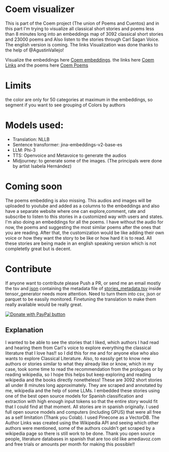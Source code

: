 # Coem visualizer
This is part of the Coem project (The union of Poems and Cuentos) and in this part I'm trying to visualize all classical short stories and poems less than 8 minutes long into an embeddings map of 3092 classical short stories and 23000 poems and Also listen to the stories through Carl Sagan Voice.
The english version is coming. The links Visualization was done thanks to the help of @AgustinVallejo!

Visualize the embeddings here [Coem embeddings](https://estevefact.github.io). the links here [Coem Links](https://estevefact.github.io/authorToAuthor3D.html) and the poems here [Coem Poems](https://estevefact.github.io/poems-info.html)


# Limits
the color are only for 50 categories at maximum in the embeddings, so segment if you want to see grouping of Colors by authors

# Models used:
- Translation: NLLB
- Sentence transformer: jina-embeddings-v2-base-es
- LLM: Phi-3
- TTS: Openvoice and Metavoice to generate the audios
- Midjourney: to generate some of the images. (The principals were done by artist Isabela Hernández)

# Coming soon
The poems embedding is also missing.
This audios and images will be uploaded to youtube and added as a columns to the embeddings and also have a separate website where one can explore,comment, rate and subscribe to listen to this stories in a customized way with users and states. I'm also doing an embeddings for all the poems.
I have without the audio for now, the poems and suggesting the most similar poems after the ones that you are reading. After that, the customization would be like adding their own voice or how they want the story to be like or how hard it is to read. All these stories are being made in an english speaking version which is not completetly great but is decent.

# Contribute
If anyone want to contribute please Push a PR, or send me an email mostly the tsv and [json](authorLinksSmaller.json)
containing the metadata file of [stories_metadata.tsv](tensor_generator/stories_metadata.tsv) inside tensor_generator 
needs more attention. Need to turn them into csv, json or parquet to be eassily monitored. Finetuning 
the translation to make them really available would be really great.

[![Donate with PayPal button](https://www.paypalobjects.com/en_US/i/btn/btn_donateCC_LG.gif)](https://www.paypal.com/donate?hosted_button_id=F43U7EFMW5N2A)

## Explanation
I wanted to be able to see the stories that I liked, which authors I had read and hearing them from Carl's voice to explore everything the classical literature that I love has!! so I did this for me and for anyone else who also wants to explore Classical Literature. Also, to eassily get to know new authors or stories similar to what they already like or know, which in my case, took some time to read the recommendation from the prologues or by reading wikipedia, so I hope this helps but keep exploring and reading wikipedia and the books directly nonetheless!
These are 3092 short stories all under 8 minutes long approximately. They are scraped and annotated by me, wikipedia and the 
help of some LLMs. I embedded these stories using one of the best open source models for Spanish classification and 
extraction with high enough input tokens so that the entire story would fit that I could find at that moment.
All stories are in spanish originally. I used full open source models and computers (including GPUS) that were all free 
as a self limitation (Thank you Colab). I used Pinecone as a VectorDB. The Author Links was created using the Wikipedia API and seeing 
which other authors were mentioned, some of the authors couldn't get scraped by a wikipedia page so there is still work 
to be done.
Thank you open source people, literature databases in spanish that are too old like amediavoz.com
 and free trials or amounts per month for making this possible!! 

